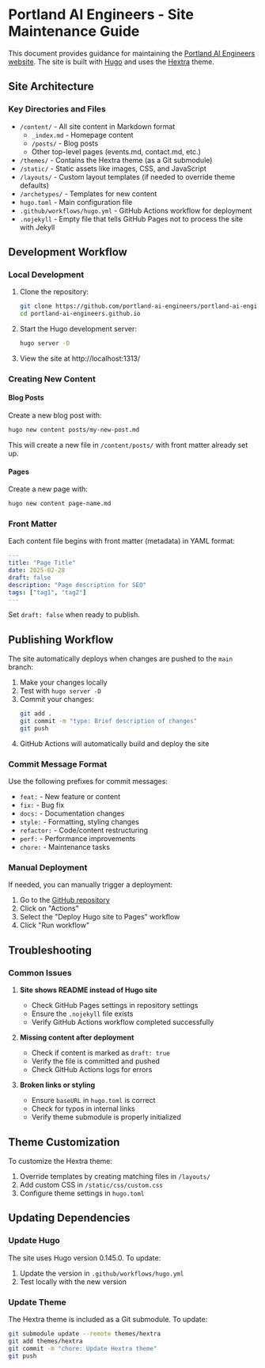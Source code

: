 # Portland AI Engineers - Site Maintenance Guide

This document provides guidance for maintaining the [Portland AI Engineers website](https://portland-ai-engineers.github.io/). The site is built with [Hugo](https://gohugo.io/) and uses the [Hextra](https://github.com/imfing/hextra) theme.

## Site Architecture

### Key Directories and Files

- `/content/` - All site content in Markdown format
  - `_index.md` - Homepage content
  - `/posts/` - Blog posts
  - Other top-level pages (events.md, contact.md, etc.)
- `/themes/` - Contains the Hextra theme (as a Git submodule)
- `/static/` - Static assets like images, CSS, and JavaScript
- `/layouts/` - Custom layout templates (if needed to override theme defaults)
- `/archetypes/` - Templates for new content
- `hugo.toml` - Main configuration file
- `.github/workflows/hugo.yml` - GitHub Actions workflow for deployment
- `.nojekyll` - Empty file that tells GitHub Pages not to process the site with Jekyll

## Development Workflow

### Local Development

1. Clone the repository:
   ```bash
   git clone https://github.com/portland-ai-engineers/portland-ai-engineers.github.io.git
   cd portland-ai-engineers.github.io
   ```

2. Start the Hugo development server:
   ```bash
   hugo server -D
   ```

3. View the site at http://localhost:1313/

### Creating New Content

#### Blog Posts

Create a new blog post with:

```bash
hugo new content posts/my-new-post.md
```

This will create a new file in `/content/posts/` with front matter already set up.

#### Pages

Create a new page with:

```bash
hugo new content page-name.md
```

### Front Matter

Each content file begins with front matter (metadata) in YAML format:

```yaml
---
title: "Page Title"
date: 2025-02-28
draft: false
description: "Page description for SEO"
tags: ["tag1", "tag2"]
---
```

Set `draft: false` when ready to publish.

## Publishing Workflow

The site automatically deploys when changes are pushed to the `main` branch:

1. Make your changes locally
2. Test with `hugo server -D`
3. Commit your changes:
   ```bash
   git add .
   git commit -m "type: Brief description of changes"
   git push
   ```
4. GitHub Actions will automatically build and deploy the site

### Commit Message Format

Use the following prefixes for commit messages:
- `feat:` - New feature or content
- `fix:` - Bug fix
- `docs:` - Documentation changes
- `style:` - Formatting, styling changes
- `refactor:` - Code/content restructuring
- `perf:` - Performance improvements
- `chore:` - Maintenance tasks

### Manual Deployment

If needed, you can manually trigger a deployment:
1. Go to the [GitHub repository](https://github.com/portland-ai-engineers/portland-ai-engineers.github.io)
2. Click on "Actions"
3. Select the "Deploy Hugo site to Pages" workflow
4. Click "Run workflow"

## Troubleshooting

### Common Issues

1. **Site shows README instead of Hugo site**
   - Check GitHub Pages settings in repository settings
   - Ensure the `.nojekyll` file exists
   - Verify GitHub Actions workflow completed successfully

2. **Missing content after deployment**
   - Check if content is marked as `draft: true`
   - Verify the file is committed and pushed
   - Check GitHub Actions logs for errors

3. **Broken links or styling**
   - Ensure `baseURL` in `hugo.toml` is correct
   - Check for typos in internal links
   - Verify theme submodule is properly initialized

## Theme Customization

To customize the Hextra theme:

1. Override templates by creating matching files in `/layouts/`
2. Add custom CSS in `/static/css/custom.css`
3. Configure theme settings in `hugo.toml`

## Updating Dependencies

### Update Hugo

The site uses Hugo version 0.145.0. To update:
1. Update the version in `.github/workflows/hugo.yml`
2. Test locally with the new version

### Update Theme

The Hextra theme is included as a Git submodule. To update:

```bash
git submodule update --remote themes/hextra
git add themes/hextra
git commit -m "chore: Update Hextra theme"
git push
